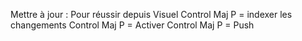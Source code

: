 Mettre à jour :
Pour réussir depuis Visuel 
Control Maj P = indexer les changements
Control Maj P = Activer
Control Maj P = Push